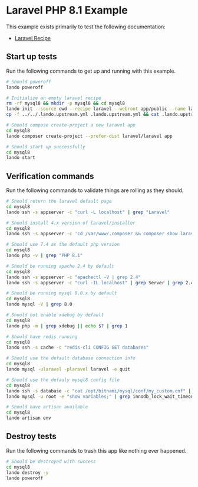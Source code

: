 Laravel PHP 8.1 Example
===============

This example exists primarily to test the following documentation:

* [Laravel Recipe](https://docs.devwithlando.io/tutorials/laravel.html)

Start up tests
--------------

Run the following commands to get up and running with this example.

```bash
# Should poweroff
lando poweroff

# Initialize an empty laravel recipe
rm -rf mysql8 && mkdir -p mysql8 && cd mysql8
lando init --source cwd --recipe laravel --webroot app/public --name lando-laravel-mysql8 --option cache=redis --option php='8.1' --option database=mysql:8.0.22
cp -f ../../.lando.upstream.yml .lando.upstream.yml && cat .lando.upstream.yml

# Should compose create-project a new laravel app
cd mysql8
lando composer create-project --prefer-dist laravel/laravel app

# Should start up successfully
cd mysql8
lando start
```

Verification commands
---------------------

Run the following commands to validate things are rolling as they should.

```bash
# Should return the laravel default page
cd mysql8
lando ssh -s appserver -c "curl -L localhost" | grep "Laravel"

# Should install 4.x version of laravel/installer
cd mysql8
lando ssh -s appserver -c 'cd /var/www/.composer && composer show laravel/installer' | grep 'v4.'

# Should use 7.4 as the default php version
cd mysql8
lando php -v | grep "PHP 8.1"

# Should be running apache 2.4 by default
cd mysql8
lando ssh -s appserver -c "apachectl -V | grep 2.4"
lando ssh -s appserver -c "curl -IL localhost" | grep Server | grep 2.4

# Should be running mysql 8.0.x by default
cd mysql8
lando mysql -V | grep 8.0

# Should not enable xdebug by default
cd mysql8
lando php -m | grep xdebug || echo $? | grep 1

# Should have redis running
cd mysql8
lando ssh -s cache -c "redis-cli CONFIG GET databases"

# Should use the default database connection info
cd mysql8
lando mysql -ularavel -plaravel laravel -e quit

# Should use the defauly mysql8 config file
cd mysql8
lando ssh -s database -c "cat /opt/bitnami/mysql/conf/my_custom.cnf" | grep "LANDOLARAVELMYSQL8CNF"
lando mysql -u root -e "show variables;" | grep innodb_lock_wait_timeout | grep 127

# Should have artisan available
cd mysql8
lando artisan env
```

Destroy tests
-------------

Run the following commands to trash this app like nothing ever happened.

```bash
# Should be destroyed with success
cd mysql8
lando destroy -y
lando poweroff
```
